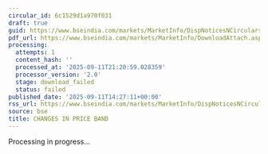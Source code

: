 ```yaml
---
circular_id: 6c1529d1a970f031
draft: true
guid: https://www.bseindia.com/markets/MarketInfo/DispNoticesNCirculars.aspx?Noticeid={75CB7BB7-68CB-40F4-914B-174DD212A93C}&noticeno=20250911-82&dt=09/11/2025&icount=82&totcount=91&flag=0
pdf_url: https://www.bseindia.com/markets/MarketInfo/DownloadAttach.aspx?id=20250911-82&attachedId=
processing:
  attempts: 1
  content_hash: ''
  processed_at: '2025-09-11T21:20:59.028359'
  processor_version: '2.0'
  stage: download_failed
  status: failed
published_date: '2025-09-11T14:27:11+00:00'
rss_url: https://www.bseindia.com/markets/MarketInfo/DispNoticesNCirculars.aspx?Noticeid={75CB7BB7-68CB-40F4-914B-174DD212A93C}&noticeno=20250911-82&dt=09/11/2025&icount=82&totcount=91&flag=0
source: bse
title: CHANGES IN PRICE BAND
---
```


Processing in progress...